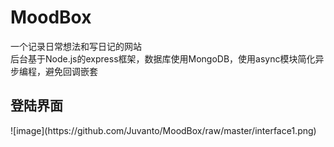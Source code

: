 # MoodBox
一个记录日常想法和写日记的网站<br>
后台基于Node.js的express框架，数据库使用MongoDB，使用async模块简化异步编程，避免回调嵌套<br>
<h2>登陆界面</h2>
![image](https://github.com/Juvanto/MoodBox/raw/master/interface1.png)
